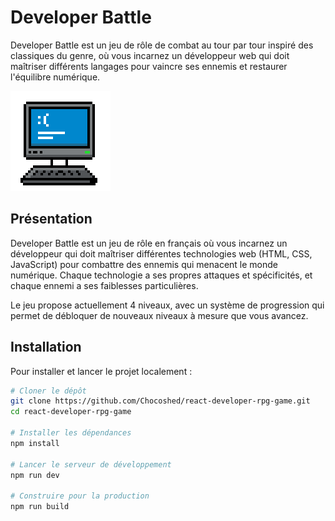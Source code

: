 # Developer Battle

Developer Battle est un jeu de rôle de combat au tour par tour inspiré des classiques du genre, où vous incarnez un développeur web qui doit maîtriser différents langages pour vaincre ses ennemis et restaurer l'équilibre numérique.

![Developer Battle](public/notCompleted.png)


## Présentation

Developer Battle est un jeu de rôle en français où vous incarnez un développeur qui doit maîtriser différentes technologies web (HTML, CSS, JavaScript) pour combattre des ennemis qui menacent le monde numérique. Chaque technologie a ses propres attaques et spécificités, et chaque ennemi a ses faiblesses particulières.

Le jeu propose actuellement 4 niveaux, avec un système de progression qui permet de débloquer de nouveaux niveaux à mesure que vous avancez.

## Installation

Pour installer et lancer le projet localement :

```bash
# Cloner le dépôt
git clone https://github.com/Chocoshed/react-developer-rpg-game.git
cd react-developer-rpg-game

# Installer les dépendances
npm install

# Lancer le serveur de développement
npm run dev

# Construire pour la production
npm run build
